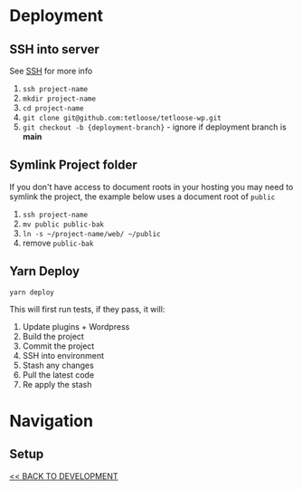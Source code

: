 # Deployment

## SSH into server

See [SSH](ssh.md) for more info

1. `ssh project-name`
2. `mkdir project-name`
3. `cd project-name`
4. `git clone git@github.com:tetloose/tetloose-wp.git`
5. `git checkout -b {deployment-branch}` - ignore if deployment branch is **main**

## Symlink Project folder

If you don't have access to document roots in your hosting you may need to symlink the project, the example below uses a document root of `public`

1. `ssh project-name`
2. `mv public public-bak`
3. `ln -s ~/project-name/web/ ~/public`
4. remove `public-bak`

## Yarn Deploy

`yarn deploy`

This will first run tests, if they pass, it will:

1. Update plugins + Wordpress
2. Build the project
3. Commit the project
4. SSH into environment
5. Stash any changes
6. Pull the latest code
7. Re apply the stash

# Navigation

## Setup

[<< BACK TO DEVELOPMENT](index.md)
